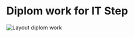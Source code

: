 <h1> Diplom work for IT Step </h1>
<img src="https://picua.org/images/2020/08/31/065839d9803959d931732aea4ce6ab66.png" alt="Layout diplom work" title="Layout diplom work">
